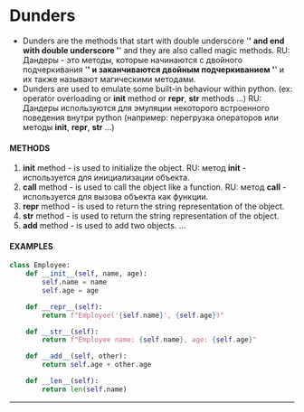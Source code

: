 # Dunders

- Dunders are the methods that start with double 
  underscore '__' and end with double underscore '__' 
  and they are also called magic methods.
  RU: Дандеры - это методы, которые начинаются с двойного 
  подчеркивания '__' и заканчиваются двойным подчеркиванием '__' и их также называют магическими методами.
- Dunders are used to emulate some built-in behaviour within python.
  (ex: operator overloading or __init__ method or __repr__, __str__ methods ...)
  RU: Дандеры используются для эмуляции некоторого встроенного поведения внутри python
  (например: перегрузка операторов или методы __init__, __repr__, __str__ ...)

#### METHODS
1. __init__ method - is used to initialize the object.
   RU: метод __init__ - используется для инициализации объекта.
2. __call__ method - is used to call the object like a function.
   RU: метод __call__ - используется для вызова объекта как функции.
3. __repr__ method - is used to return the string representation of the object.
4. __str__ method - is used to return the string representation of the object.
5. __add__ method - is used to add two objects.
...

#### EXAMPLES
```python
class Employee:
    def __init__(self, name, age):
        self.name = name
        self.age = age

    def __repr__(self):
        return f"Employee('{self.name}', {self.age})"

    def __str__(self):
        return f"Employee name: {self.name}, age: {self.age}"

    def __add__(self, other):
        return self.age + other.age

    def __len__(self):
        return len(self.name)
```

---

